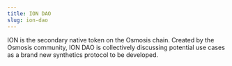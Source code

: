 ```yaml
---
title: ION DAO
slug: ion-dao
---
```


ION is the secondary native token on the Osmosis chain. Created by the Osmosis community, ION DAO is collectively discussing potential use cases as a brand new synthetics protocol to be developed.
